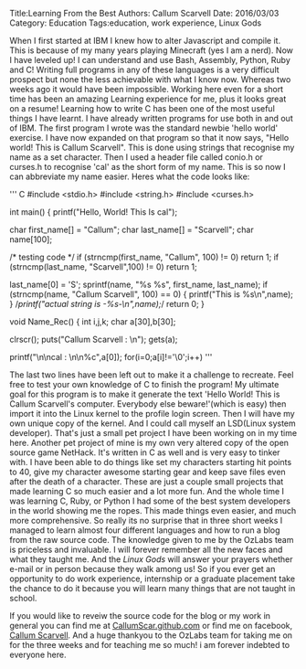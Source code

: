 Title:Learning From the Best
Authors: Callum Scarvell
Date: 2016/03/03
Category: Education
Tags:education, work experience, Linux Gods 

When I first started at IBM I knew how to alter Javascript and compile it. This is because of my many years playing Minecraft (yes I am a nerd). Now I have leveled up! I can understand and use Bash, Assembly, Python, Ruby and C! Writing full programs in any of these languages is a very difficult prospect but none the less achievable with what I know now. Whereas two weeks ago it would have been impossible. Working here even for a short time has been an amazing Learning experience for me, plus it looks great on a resume! Learning how to write C has been one of the most useful things I have learnt. I have already written programs for use both in and out of IBM. The first program I wrote was the standard newbie 'hello world' exercise. I have now expanded on that program so that it now says, "Hello world! This is Callum Scarvell". This is done using strings that recognise my name as a set character. Then I used a header file called conio.h or curses.h to recognise 'cal' as the short form of my name. This is so now I can abbreviate my name easier. Heres what the code looks like:

''' C
#include <stdio.h>
#include <string.h>
#include <curses.h>

int main() {
  printf("Hello, World! This Is cal");

char first_name[] = "Callum";
  char last_name[] = "Scarvell";
  char name[100];

  /* testing code */
  if (strncmp(first_name, "Callum", 100) != 0) return 1;
  if (strncmp(last_name, "Scarvell",100) != 0) return 1;
  
  last_name[0] = 'S';
  sprintf(name, "%s %s", first_name, last_name);
  if (strncmp(name, "Callum Scarvell", 100) == 0) {
      printf("This is %s\n",name);
  }
/*printf("actual string is -%s-\n",name);*/
  return 0;
}

void Name_Rec()
{
 int i,j,k;
 char a[30],b[30];

 clrscr();
 puts("Callum Scarvell : \n");
 gets(a);

 printf("\n\ncal : \n\n%c",a[0]);
 for(i=0;a[i]!='\0';i++)
'''

The last two lines have been left out to make it a challenge to recreate. Feel free to test your own knowledge of C to finish the program! My ultimate goal for this program is to make it generate the text 'Hello World! This is Callum Scarvell's computer. Everybody else beware!'(which is easy) then import it into the Linux kernel to the profile login screen. Then I will have my own unique copy of the kernel. And I could call myself an LSD(Linux system developer). That's just a small pet project I have been working on in my time here. Another pet project of mine is my own very altered copy of the open source game NetHack. It's written in C as well and is very easy to tinker with. I have been able to do things like set my characters starting hit points to 40, give my character awesome starting gear and keep save files even after the death of a character. These are just a couple small projects that made learning C so much easier and a lot more fun. And the whole time I was learning C, Ruby, or Python I had some of the best system developers in the world showing me the ropes. This made things even easier, and much more comprehensive. So really its no surprise that in three short weeks I managed to learn almost four different languages and how to run a blog from the raw source code. The knowledge given to me by the OzLabs team is priceless and invaluable. I will forever remember all the new faces and what they taught me. And the _Linux Gods_ will answer your prayers whether e-mail or in person because they walk among us! So if you ever get an opportunity to do work experience, internship or a graduate placement take the chance to do it because you will learn many things that are not taught in school.

If you would like to reveiw the source code for the blog or my work in general you can find me at [CallumScar.github.com](https://github.com/CallumScar) or find me on facebook, [Callum Scarvell](https://www.facebook.com/callum.scarvell/about). 
And a huge thankyou to the OzLabs team for taking me on for the three weeks and for teaching me so much! i am forever indebted to everyone here.   
